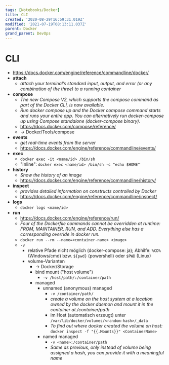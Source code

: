 ```yaml
---
tags: [Notebooks/Docker]
title: CLI
created: '2020-08-29T16:59:31.019Z'
modified: '2021-07-19T08:13:11.037Z'
parent: Docker
grand_parent: DevOps
---
```


# CLI
- <https://docs.docker.com/engine/reference/commandline/docker/>
- **attach**
  - *attach your terminal’s standard input, output, and error (or any combination of the three) to a running container*
- **compose**
  - *The new Compose V2, which supports the compose command as part of the Docker CLI, is now available.*
  - *Run docker compose up and the Docker compose command starts and runs your entire app. You can alternatively run docker-compose up using Compose standalone (docker-compose binary).*
  - <https://docs.docker.com/compose/reference/>
  - -> Docker/Tools/compose
- **events**
  - *get real-time events from the server* 
  - <https://docs.docker.com/engine/reference/commandline/events/> 
- **exec**
  - `docker exec -it <name/id> /bin/sh`
  - "Inline": `docker exec <name/id> /bin/sh -c "echo $HOME"`
- **history**
  - *Show the history of an image* 
  - <https://docs.docker.com/engine/reference/commandline/history/> 
- **inspect**
  - *provides detailed information on constructs controlled by Docker* 
  - <https://docs.docker.com/engine/reference/commandline/inspect/>
- **logs**
  - `docker logs <name/id>`
- **run**
  - <https://docs.docker.com/engine/reference/run/>
  - *Four of the Dockerfile commands cannot be overridden at runtime: FROM, MAINTAINER, RUN, and ADD. Everything else has a corresponding override in docker run.* 
  - `docker run --rm --name=<container-name> <image>`
  - `-v`
    - relative Pfade nicht möglich (docker-compose: ja); Abhilfe: `%CD%` (Windows/cmd) bzw. `${pwd}` (powershell) oder `$PWD` (Linux)
    - volume-Varianten
      - → Docker/Storage
      - bind mount ("host volume")
        - `-v /host/path/:/container/path`
      - managed
        - unnamed (anonymous) managed
          - `-v /container/path/`
          - *create a volume on the host system at a location owned by the docker daemon and mount it in the container at /container/path*
          - im Host (automatisch erzeugt) unter `/var/lib/docker/volumes/<random-hash>/_data`
          - *To find out where docker created the volume on host:* `docker inspect -f "{{.Mounts}}" <ContainerName>`
        - named managed
          - `-v <name>:/container/path`
          - *Same as previous, only instead of volume being assigned a hash, you can provide it with a meaningful name*
